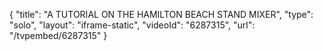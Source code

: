 {
    "title": "A TUTORIAL ON THE HAMILTON BEACH STAND MIXER",
    "type": "solo",
    "layout": "iframe-static",
    "videoId": "6287315",
    "url": "\/tvpembed\/6287315"
}
